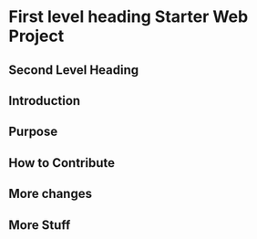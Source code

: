 # First level heading Starter Web Project

## Second Level Heading

## Introduction

## Purpose

## How to Contribute

## More changes

## More Stuff